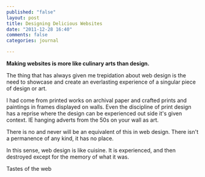 ```yaml
---
published: "false"
layout: post
title: Designing Delicious Websites
date: "2011-12-28 16:40"
comments: false
categories: journal

---
```


**Making websites is more like culinary arts than design.** 

The thing that has always given me trepidation about web design is the need to showcase and create an everlasting experience of a singular piece of design or art. 

I had come from printed works on archival paper and crafted prints and paintings in frames displayed on walls. Even the discipline of print design has a reprise where the design can be experienced out side it's given context. IE hanging adverts from the 50s on your wall as art. 

There is no and never will be an equivalent of this in web design. There isn't a permanence of any kind, it has no place. 

In this sense, web design is like cuisine. It is experienced, and then destroyed except for the memory of what it was. 

Tastes of the web
